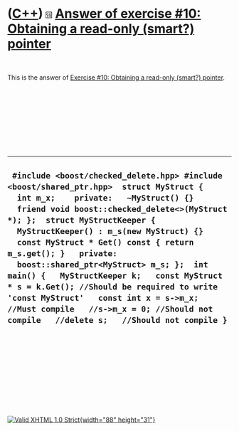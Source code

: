 



 

 

 

 

 

([C++](Cpp.htm)) ![C++98](PicCpp98.png) [Answer of exercise \#10: Obtaining a read-only (smart?) pointer](CppExerciseReadonlyPointerAnswer.htm)
===============================================================================================================================================

 

This is the answer of [Exercise \#10: Obtaining a read-only (smart?)
pointer](CppExerciseReadonlyPointer.htm).

 

 

 

 

 

  ------------------------------------------------------------------------------------------------------------------------------------------------------------------------------------------------------------------------------------------------------------------------------------------------------------------------------------------------------------------------------------------------------------------------------------------------------------------------------------------------------------------------------------------------------------------------------------------------------
  ` #include <boost/checked_delete.hpp> #include <boost/shared_ptr.hpp>  struct MyStruct {   int m_x;    private:   ~MyStruct() {}   friend void boost::checked_delete<>(MyStruct *); };  struct MyStructKeeper {   MyStructKeeper() : m_s(new MyStruct) {}   const MyStruct * Get() const { return m_s.get(); }   private:   boost::shared_ptr<MyStruct> m_s; };  int main() {   MyStructKeeper k;   const MyStruct * s = k.Get(); //Should be required to write 'const MyStruct'   const int x = s->m_x; //Must compile   //s->m_x = 0; //Should not compile   //delete s;   //Should not compile }`
  ------------------------------------------------------------------------------------------------------------------------------------------------------------------------------------------------------------------------------------------------------------------------------------------------------------------------------------------------------------------------------------------------------------------------------------------------------------------------------------------------------------------------------------------------------------------------------------------------------

 

 

 

 

 





 

[![Valid XHTML 1.0 Strict](valid-xhtml10.png){width="88"
height="31"}](http://validator.w3.org/check?uri=referer)
